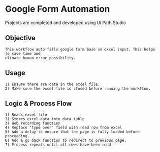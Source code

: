 # Google Form Automation
Projects are completed and developed using Ui Path Studio

## Objective
```
This workflow auto fills google form base on excel input. This helps to save time and 
elimate human error possibility.
```

## Usage
```
1) Ensure there are data in the excel file.
2) Make sure the excel file is closed before running the workflow.
```

## Logic & Process Flow
```
1) Reads excel file
2) Stores excel data into data table
3) Web recording function
4) Replace "type over" field with read row from excel
5) Add a delay to ensure that the page is fully loaded before proceeding.
6) Add a go back function to redirect to previous page.
7) Process repeats until all rows have been read.

```
